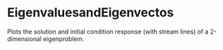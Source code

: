 # EigenvaluesandEigenvectos
Plots the solution and initial condition response (with stream lines) of a 2-dimensional eigenproblem.
